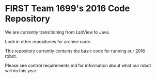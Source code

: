 # FIRST Team 1699's 2016 Code Repository

We are currently transitioning from LabView to Java. 

Look in other repositories for archive code.

This repository currently contains the basic code for running our 2016 robot.

Please see control requirements.md for information about what our robot will do this year.
